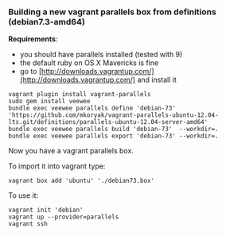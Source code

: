 ### Building a new vagrant parallels box from definitions (debian7.3-amd64)

**Requirements**:

 - you should have parallels installed (tested with 9)
 - the default ruby on OS X Mavericks is fine
 - go to [http://downloads.vagrantup.com/](http://downloads.vagrantup.com/) and install it

```
vagrant plugin install vagrant-parallels
sudo gem install veewee
bundle exec veewee parallels define 'debian-73' 'https://github.com/mkoryak/vagrant-parallels-ubuntu-12.04-lts.git/definitions/parallels-ubuntu-12.04-server-amd64'
bundle exec veewee parallels build 'debian-73'  --workdir=.
bundle exec veewee parallels export 'debian-73' --workdir=.
```

Now you have a vagrant parallels box.

To import it into vagrant type:

```
vagrant box add 'ubuntu' './debian73.box'
```

To use it:

```
vagrant init 'debian'
vagrant up --provider=parallels
vagrant ssh
```